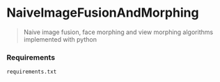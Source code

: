 # NaiveImageFusionAndMorphing

> Naive image fusion, face morphing and view morphing algorithms implemented with python

### Requirements

```bash
requirements.txt
```
